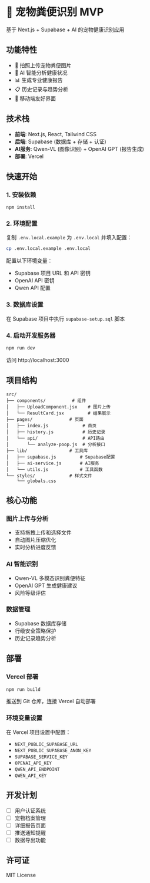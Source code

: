# 🐾 宠物粪便识别 MVP

基于 Next.js + Supabase + AI 的宠物健康识别应用

## 功能特性

- 📸 拍照上传宠物粪便图片
- 🤖 AI 智能分析健康状况
- 📊 生成专业健康报告
- 📋 历史记录与趋势分析
- 📱 移动端友好界面

## 技术栈

- **前端**: Next.js, React, Tailwind CSS
- **后端**: Supabase (数据库 + 存储 + 认证)
- **AI服务**: Qwen-VL (图像识别) + OpenAI GPT (报告生成)
- **部署**: Vercel

## 快速开始

### 1. 安装依赖

```bash
npm install
```

### 2. 环境配置

复制 `.env.local.example` 为 `.env.local` 并填入配置：

```bash
cp .env.local.example .env.local
```

配置以下环境变量：
- Supabase 项目 URL 和 API 密钥
- OpenAI API 密钥  
- Qwen API 配置

### 3. 数据库设置

在 Supabase 项目中执行 `supabase-setup.sql` 脚本

### 4. 启动开发服务器

```bash
npm run dev
```

访问 http://localhost:3000

## 项目结构

```
src/
├── components/          # 组件
│   ├── UploadComponent.jsx    # 图片上传
│   └── ResultCard.jsx         # 结果展示
├── pages/              # 页面
│   ├── index.js             # 首页
│   ├── history.js           # 历史记录
│   └── api/                 # API路由
│       └── analyze-poop.js  # 分析接口
├── lib/                # 工具库
│   ├── supabase.js         # Supabase配置
│   ├── ai-service.js       # AI服务
│   └── utils.js            # 工具函数
└── styles/             # 样式文件
    └── globals.css
```

## 核心功能

### 图片上传与分析
- 支持拖拽上传和选择文件
- 自动图片压缩优化
- 实时分析进度反馈

### AI 智能识别
- Qwen-VL 多模态识别粪便特征
- OpenAI GPT 生成健康建议
- 风险等级评估

### 数据管理
- Supabase 数据库存储
- 行级安全策略保护
- 历史记录趋势分析

## 部署

### Vercel 部署

```bash
npm run build
```

推送到 Git 仓库，连接 Vercel 自动部署

### 环境变量设置

在 Vercel 项目设置中配置：
- `NEXT_PUBLIC_SUPABASE_URL`
- `NEXT_PUBLIC_SUPABASE_ANON_KEY`
- `SUPABASE_SERVICE_KEY`
- `OPENAI_API_KEY`
- `QWEN_API_ENDPOINT`
- `QWEN_API_KEY`

## 开发计划

- [ ] 用户认证系统
- [ ] 宠物档案管理
- [ ] 详细报告页面
- [ ] 推送通知提醒
- [ ] 数据导出功能

## 许可证

MIT License